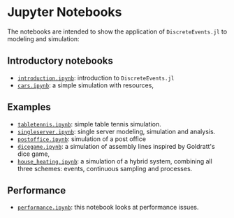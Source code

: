 # Jupyter Notebooks

The notebooks are intended to show the application of `DiscreteEvents.jl` to modeling and simulation:

## Introductory notebooks

- [`introduction.ipynb`](https://nbviewer.jupyter.org/github/pbayer/DiscreteEventsCompanion.jl/blob/master/examples/notebooks/introduction.ipynb): introduction to `DiscreteEvents.jl`
- [`cars.ipynb`](https://nbviewer.jupyter.org/github/pbayer/DiscreteEventsCompanion.jl/blob/master/examples/notebooks/cars.ipynb): a simple simulation with resources,

## Examples

- [`tabletennis.ipynb`](https://nbviewer.jupyter.org/github/pbayer/DiscreteEventsCompanion.jl/blob/master/examples/notebooks/tabletennis.ipynb): simple table tennis simulation.
- [`singleserver.ipynb`](https://nbviewer.jupyter.org/github/pbayer/DiscreteEventsCompanion.jl/blob/master/examples/notebooks/singleserver.ipynb): single server modeling, simulation and analysis.
- [`postoffice.ipynb`](https://nbviewer.jupyter.org/github/pbayer/DiscreteEventsCompanion.jl/blob/master/examples/notebooks/postoffice.ipynb): simulation of a post office
- [`dicegame.ipynb`](https://nbviewer.jupyter.org/github/pbayer/DiscreteEventsCompanion.jl/blob/master/examples/notebooks/dicegame.ipynb): a simulation of assembly lines inspired by Goldratt's dice game,
- [`house_heating.ipynb`](https://nbviewer.jupyter.org/github/pbayer/DiscreteEventsCompanion.jl/blob/master/examples/notebooks/house_heating.ipynb): a simulation of a hybrid system,
  combining all three schemes: events, continuous sampling and processes.

## Performance

- [`performance.ipynb`](https://nbviewer.jupyter.org/github/pbayer/DiscreteEventsCompanion.jl/blob/master/examples/notebooks/performance.ipynb): this notebook looks at performance issues.

